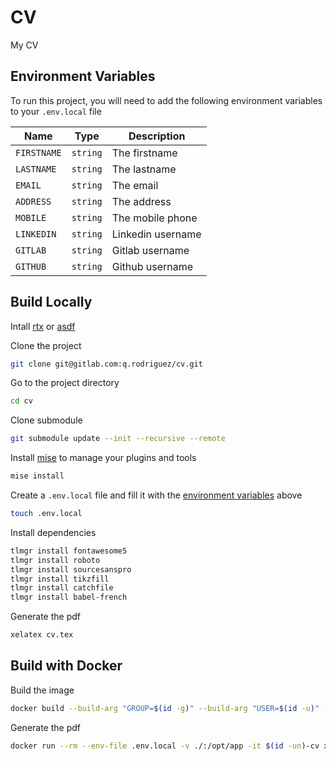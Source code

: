 
# CV

My CV


## Environment Variables

To run this project, you will need to add the following environment variables to your `.env.local` file

| Name        | Type     | Description       |
| ----------- | -------- | ----------------- |
| `FIRSTNAME` | `string` | The firstname     |
| `LASTNAME`  | `string` | The lastname      |
| `EMAIL`     | `string` | The email         |
| `ADDRESS`   | `string` | The address       |
| `MOBILE`    | `string` | The mobile phone  |
| `LINKEDIN`  | `string` | Linkedin username |
| `GITLAB`    | `string` | Gitlab username   |
| `GITHUB`    | `string` | Github username   |

## Build Locally

Intall [rtx](https://github.com/jdx/rtx#installation) or [asdf](https://asdf-vm.com/guide/getting-started.html)

Clone the project
```bash
git clone git@gitlab.com:q.rodriguez/cv.git
```

Go to the project directory
```bash
cd cv
```

Clone submodule
```bash
git submodule update --init --recursive --remote
```

Install [mise](https://mise.jdx.dev/getting-started.html) to manage your plugins and tools
```bash
mise install
```

Create a `.env.local` file and fill it with the [environment variables](#environment-variables) above
```bash
touch .env.local
```

Install dependencies
```bash
tlmgr install fontawesome5
tlmgr install roboto
tlmgr install sourcesanspro
tlmgr install tikzfill
tlmgr install catchfile
tlmgr install babel-french
```

Generate the pdf
```bash
xelatex cv.tex
```

## Build with Docker

Build the image
```bash
docker build --build-arg "GROUP=$(id -g)" --build-arg "USER=$(id -u)" -t $(id -un)-cv -q .
```

Generate the pdf
```bash
docker run --rm --env-file .env.local -v ./:/opt/app -it $(id -un)-cv xelatex cv.tex
```
